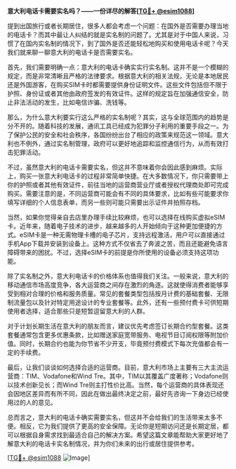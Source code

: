 **意大利电话卡需要实名吗？——一份详尽的解答[[TG💪+ @esim1088](https://t.me/s/esim1088)]**

提到出国旅行或者长期居住，很多人都会考虑一个问题：在国外是否需要办理当地的电话卡？而其中最让人纠结的就是实名制的问题了。尤其是对于中国人来说，习惯了在国内实名制的情况下，到了国外是否还能轻松地购买和使用电话卡呢？今天我们就来聊一聊意大利的电话卡是否需要实名。

首先，我们需要明确一点：意大利的电话卡确实实行实名制。这并不是一个模糊的规定，而是非常清晰且严格的法律要求。根据意大利的相关法规，无论是本地居民还是外国游客，在购买SIM卡时都需要提供身份证明文件。这些文件包括但不限于护照、身份证或者其他由政府签发的有效证件。这样的规定旨在加强通信安全，防止非法活动的发生，比如电信诈骗、洗钱等。

那么，为什么意大利要实行这么严格的实名制呢？其实，这与全球范围内的趋势是分不开的。随着科技的发展，通讯工具已经成为犯罪分子利用的重要手段之一。为了保护公民的安全和社会秩序，各国纷纷出台了相应的政策来规范这一领域。意大利也不例外，通过实名制管理，政府可以更好地追踪和监控通信行为，从而有效打击犯罪活动。

不过，虽然意大利的电话卡需要实名，但这并不意味着你会因此感到麻烦。实际上，购买一张意大利电话卡的过程非常简单快捷。在大多数情况下，你只需要带上你的护照或者其他有效证件，前往当地的运营商营业厅或者授权代理商处即可完成购买。需要注意的是，不同运营商可能会有不同的具体要求，比如有些可能要求你填写详细的个人信息表单，而另一些则可能只需要出示证件并拍照存档。

当然，如果你觉得亲自去店里办理手续比较麻烦，也可以选择在线购买虚拟eSIM卡。近年来，随着电子技术的进步，越来越多的人开始倾向于这种更加便捷的方式。eSIM卡是一种无需物理卡槽的电子芯片，支持远程激活，用户可以直接通过手机App下载并安装到设备上。这种方式不仅省去了奔波之苦，而且还能避免语言障碍带来的困扰。不过，选择eSIM卡的前提是你所使用的设备必须支持这项功能。

除了实名制之外，意大利电话卡的价格体系也值得我们关注。一般来说，意大利的移动通信市场高度竞争，各大运营商之间存在激烈的角逐。这就使得消费者能够享受到相对合理的价格和服务质量。常见的套餐类型包括按月计费的基础套餐、无限制流量包以及针对特定用途设计的专业套餐等。此外，还有一些预付费卡可供短期使用者选择，适合那些只是短暂逗留意大利的人群。

对于计划长期生活在意大利的朋友而言，建议优先考虑签订长期合约型套餐。这类套餐通常包含更多优惠条款，比如赠送家庭宽带服务、电视节目订阅权限等附加价值。同时，长期合约也能为你节省不少开支，毕竟预付费模式下每次充值都会有一定的手续费。

最后，让我们谈谈如何选择合适的运营商。目前，意大利市场上主要有三大主流运营商：TIM、Vodafone和Wind Tre。其中，TIM以其覆盖广度著称；Vodafone则以技术创新见长；而Wind Tre则主打性价比高。当然，每个运营商的具体表现还会因地区差异而有所不同，因此在做出最终决定之前，最好先咨询一下身边已经使用过的人的意见。

总而言之，意大利的电话卡确实需要实名，但这并不会给我们的生活带来太多不便。相反，它为我们提供了更高的安全保障。无论你是短期访问还是长期定居，都可以根据自身需求找到最适合自己的解决方案。希望这篇文章能帮助大家更好地了解意大利的电话卡实名制情况，并为你们未来的出行或居住提供参考。

[[TG💪+ @esim1088](https://t.me/s/esim1088) ![Image](https://i.postimg.cc/4NQfJmqS/Snipaste-2025-05-13-00-14-12.png)]
